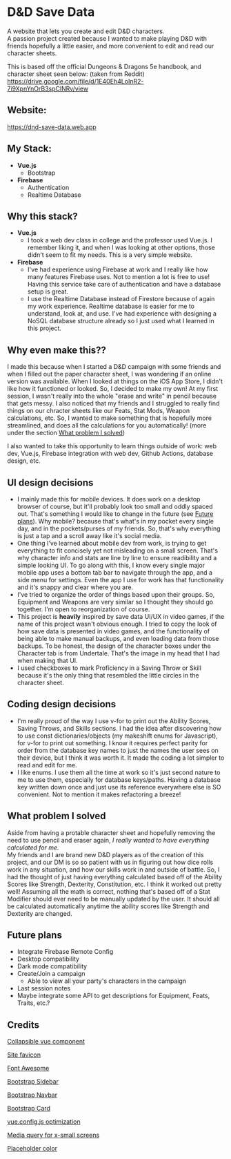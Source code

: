 # D&D Save Data
A website that lets you create and edit D&D characters.  
A passion project created because I wanted to make playing D&D with friends hopefully a little easier, and more convenient to edit and read our character sheets.

This is based off the official Dungeons & Dragons 5e handbook, and character sheet seen below: (taken from Reddit)  
https://drive.google.com/file/d/1E40Eh4LoInR2-7i9XpnYnOrB3spClNRv/view 

## Website: 
https://dnd-save-data.web.app

## My Stack:
- **Vue.js**
    - Bootstrap
- **Firebase**
    - Authentication
    - Realtime Database

## Why this stack?
- **Vue.js** 
    - I took a web dev class in college and the professor used Vue.js. I remember liking it, and when I was looking at other options, those didn't seem to fit my needs. This is a very simple website.
- **Firebase** 
    - I've had experience using Firebase at work and I really like how many features Firebase uses. Not to mention a lot is free to use! Having this service take care of authentication and have a database setup is great. 
    - I use the Realtime Database instead of Firestore because of again my work experience. Realtime database is easier for me to understand, look at, and use. I've had experience with designing a NoSQL database structure already so I just used what I learned in this project.

## Why even make this??
I made this because when I started a D&D campaign with some friends and when I filled out the paper character sheet, I was wondering if an online version was available. When I looked at things on the iOS App Store, I didn't like how it functioned or looked. So, I decided to make my own! At my first session, I wasn't really into the whole "erase and write" in pencil because that gets messy. I also noticed that my friends and I struggled to really find things on our chracter sheets like our Feats, Stat Mods, Weapon calculations, etc. So, I wanted to make something that is hopefully more streamlined, and does all the calculations for you automatically! (more under the section [What problem I solved](#what-problem-i-solved))  

I also wanted to take this opportunity to learn things outside of work: web dev, Vue.js, Firebase integration with web dev, Github Actions, database design, etc.

## UI design decisions
- I mainly made this for mobile devices. It does work on a desktop browser of course, but it'll probably look too small and oddly spaced out. That's something I would like to change in the future (see [Future plans](#future-plans)). Why mobile? because that's what's in my pocket every single day, and in the pockets/purses of my friends. So, that's why everything is just a tap and a scroll away like it's social media.  
- One thing I've learned about mobile dev from work, is trying to get everything to fit concisely yet not misleading on a small screen. That's why character info and stats are line by line to ensure readibility and a simple looking UI. To go along with this, I know every single major mobile app uses a bottom tab bar to navigate through the app, and a side menu for settings. Even the app I use for work has that functionality and it's snappy and clear where you are.
- I've tried to organize the order of things based upon their groups. So, Equipment and Weapons are very similar so I thought they should go together. I'm open to reorganization of course.
- This project is **heavily** inspired by save data UI/UX in video games, if the name of this project wasn't obvious enough. I tried to copy the look of how save data is presented in video games, and the functionality of being able to make manual backups, and even loading data from those backups. To be honest, the design of the character boxes under the Character tab is from Undertale. That's the image in my head that I had when making that UI.
- I used checkboxes to mark Proficiency in a Saving Throw or Skill because it's the only thing that resembled the little circles in the character sheet. 

## Coding design decisions
- I'm really proud of the way I use v-for to print out the Ability Scores, Saving Throws, and Skills sections. I had the idea after discovering how to use const dictionaries/objects (my makeshift enums for Javascript), for v-for to print out something. I know it requires perfect parity for order from the database key names to just the names the user sees on their device, but I think it was worth it. It made the coding a lot simpler to read and edit for me.
- I like enums. I use them all the time at work so it's just second nature to me to use them, especially for database keys/paths. Having a database key written down once and just use its reference everywhere else is SO convenient. Not to mention it makes refactoring a breeze!


## What problem I solved
Aside from having a protable character sheet and hopefully removing the need to use pencil and eraser again, *I really wanted to have everything calculated for me.*  
My friends and I are brand new D&D players as of the creation of this project, and our DM is so so patient with us in figuring out how dice rolls work in any situation, and how our skills work in and outside of battle. So, I had the thought of just having everything calculated based off of the Ability Scores like Strength, Dexterity, Constitution, etc. I think it worked out pretty well! Assuming all the math is correct, nothing that's based off of a Stat Modifier should ever need to be manually updated by the user. It should all be calculated automatically anytime the ability scores like Strength and Dexterity are changed.

## Future plans
- Integrate Firebase Remote Config
- Desktop compatibility
- Dark mode compatibility
- Create/Join a campaign
    - Able to view all your party's characters in the campaign
- Last session notes
- Maybe integrate some API to get descriptions for Equipment, Feats, Traits, etc.?

## Credits
[Collapsible vue component](https://github.com/ivanvermeyen/vue-collapse-transition)

[Site favicon](https://icons8.com/icon/104704/dungeons-and-dragons)

[Font Awesome](https://fontawesome.com/docs/web/use-with/vue/)

[Bootstrap Sidebar](https://getbootstrap.com/docs/5.3/components/offcanvas/#responsive)

[Bootstrap Navbar](https://getbootstrap.com/docs/5.3/components/navbar/#nav)

[Bootstrap Card](https://getbootstrap.com/docs/5.3/components/card/#header-and-footer)

[vue.config.js optimization](https://medium.com/codex/slash-your-load-times-shrink-the-chunk-vendors-js-size-in-vue3-72072428dd2a)

[Media query for x-small screens](https://blisk.io/devices/details/iphone-se-2020)

[Placeholder color](https://www.w3schools.com/howto/howto_css_placeholder.asp)